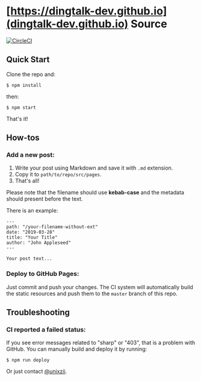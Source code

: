 # [https://dingtalk-dev.github.io](dingtalk-dev.github.io) Source

[![CircleCI](https://circleci.com/gh/dingtalk-dev/dingtalk-dev.github.io/tree/dev.svg?style=svg)](https://circleci.com/gh/dingtalk-dev/dingtalk-dev.github.io/tree/dev)

## Quick Start

Clone the repo and:

```
$ npm install
```

then:

```
$ npm start
```

That's it!

## How-tos

### Add a new post:

1. Write your post using Markdown and save it with `.md` extension.
2. Copy it to `path/to/repo/src/pages`.
3. That's all!

Please note that the filename should use **kebab-case** and the metadata should present before the text.

There is an example:

```
---
path: "/your-filename-without-ext"
date: "2019-03-28"
title: "Your Title"
author: "John Appleseed"
---

Your post text...
```

### Deploy to GitHub Pages:

Just commit and push your changes. The CI system will automatically build the static resources and push them to the `master` branch of this repo.

## Troubleshooting

### CI reported a failed status:

If you see error messages related to "sharp" or "403", that is a problem with GitHub. You can manually build and deploy it by running:

```
$ npm run deploy
```

Or just contact [@unixzii](https://github.com/unixzii).
